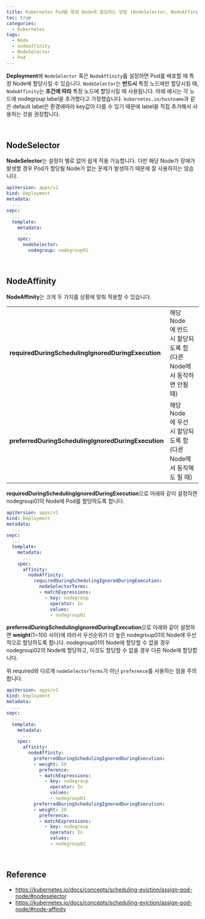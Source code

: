 ```yaml
---
title: Kubernetes Pod를 특정 Node에 할당하는 방법 (NodeSelector, NodeAffinity)
toc: true
categories:
  - Kubernetes
tags:
  - Node
  - nodeaffinity
  - NodeSelector
  - Pod
---
```


**Deployment**에 `NodeSelector` 혹은 `NodeAffinity`를 설정하면 Pod를 배포할 때 특정 Node에 할당시킬 수 있습니다. `NodeSelector`는 **반드시** 특정 노드에만 할당시킬 때, `NodeAffinity`는 **조건에 따라** 특정 노드에 할당시킬 때 사용됩니다. 아래 예시는 각 노드에 nodegroup label을 추가했다고 가정했습니다. `kubernetes.io/hostname`과 같은 default label은 환경에따라 key값이 다를 수 있기 때문에 label을 직접 추가해서 사용하는 것을 권장합니다.

<br>

## **NodeSelector**

**NodeSelector**는 설정이 별로 없어 쉽게 적용 가능합니다. 다만 해당 Node가 장애가 발생할 경우 Pod가 할당될 Node가 없는 문제가 발생하기 때문에 잘 사용하지는 않습니다.

```yaml
apiVersion: apps/v1
kind: Deployment
metadata:
  ...
sepc:
  ...
  template:
    metadata:
      ...
    spec:
      nodeSelector:
        nodegroup: nodegroup01
```

<br>

## **NodeAffinity**

**NodeAffinity**는 크게 두 가지를 상황에 맞춰 적용할 수 있습니다.

|  |  |
| --- | --- |
| **requiredDuringSchedulingIgnoredDuringExecution** | 해당 Node에 반드시 할당되도록 함 (다른 Node에서 동작하면 안될 때) |
| **preferredDuringSchedulingIgnoredDuringExecution** | 해당 Node에 우선시 할당되도록 함 (다른 Node에서 동작해도 될 때) |

**requiredDuringSchedulingIgnoredDuringExecution**으로 아래와 같이 설정하면 nodegroup01의 Node에 Pod를 할당하도록 합니다. 

```yaml
apiVersion: apps/v1
kind: Deployment
metadata:
  ...
sepc:
  ...
  template:
    metadata:
      ...
    spec:
      affinity:
        nodeAffinity:
          requiredDuringSchedulingIgnoredDuringExecution:
            nodeSelectorTerms:
            - matchExpressions:
              - key: nodegroup
                operator: In
                values:
                - nodegroup01
```

**preferredDuringSchedulingIgnoredDuringExecution**으로 아래와 같이 설정하면 **weight**(1~100 사이)에 따라서 우선순위가 더 높은 nodegroup01의 Node에 우선적으로 할당하도록 합니다. nodegroup01의 Node에 할당할 수 없을 경우 nodegroup02의 Node에 할당하고, 이것도 할당할 수 없을 경우 다른 Node에 할당합니다.

위 required와 다르게 `nodeSelectorTerms`가 아닌 `preference`를 사용하는 점을 주의합니다.

```yaml
apiVersion: apps/v1
kind: Deployment
metadata:
  ...
sepc:
  ...
  template:
    metadata:
      ...
    spec:
      affinity:
        nodeAffinity:
          preferredDuringSchedulingIgnoredDuringExecution:
          - weight: 50
            preference:
            - matchExpressions:
              - key: nodegroup
                operator: In
                values:
                - nodegroup01
          preferredDuringSchedulingIgnoredDuringExecution:
          - weight: 20
            preference:
            - matchExpressions:
              - key: nodegroup
                operator: In
                values:
                - nodegroup02
```

<br>

## **Reference**

- <https://kubernetes.io/docs/concepts/scheduling-eviction/assign-pod-node/#nodeselector>
- <https://kubernetes.io/docs/concepts/scheduling-eviction/assign-pod-node/#node-affinity>


 

